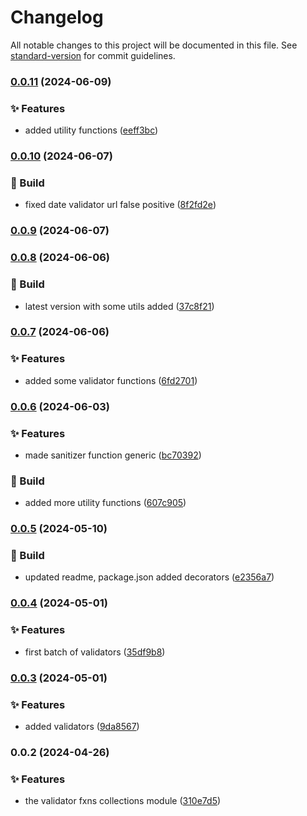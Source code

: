 # Changelog

All notable changes to this project will be documented in this file. See [standard-version](https://github.com/conventional-changelog/standard-version) for commit guidelines.

### [0.0.11](https://github.com/Bankole2000/validator-utils/compare/v0.0.10...v0.0.11) (2024-06-09)


### ✨ Features

* added utility functions ([eeff3bc](https://github.com/Bankole2000/validator-utils/commits/eeff3bc287b245fe78a873137ed1ffe40d5d92b1))

### [0.0.10](https://github.com/Bankole2000/validator-utils/compare/v0.0.9...v0.0.10) (2024-06-07)


### 🚧 Build

* fixed date validator url false positive ([8f2fd2e](https://github.com/Bankole2000/validator-utils/commits/8f2fd2e008ca0e855fb14c1555dc6335e4f6c4ba))

### [0.0.9](https://github.com/Bankole2000/validator-utils/compare/v0.0.8...v0.0.9) (2024-06-07)

### [0.0.8](https://github.com/Bankole2000/validator-utils/compare/v0.0.7...v0.0.8) (2024-06-06)


### 🚧 Build

* latest version with some utils added ([37c8f21](https://github.com/Bankole2000/validator-utils/commits/37c8f213c5c76d59f3beedff993712593455d584))

### [0.0.7](https://github.com/Bankole2000/validator-utils/compare/v0.0.6...v0.0.7) (2024-06-06)


### ✨ Features

* added some validator functions ([6fd2701](https://github.com/Bankole2000/validator-utils/commits/6fd270174ab1a8f0a0990bed6fef804eb3ff2a7f))

### [0.0.6](https://github.com/Bankole2000/validator-utils/compare/v0.0.5...v0.0.6) (2024-06-03)


### ✨ Features

* made sanitizer function generic ([bc70392](https://github.com/Bankole2000/validator-utils/commits/bc70392d8949bebaa05832aedc67d24b0766c474))


### 🚧 Build

* added more utility functions ([607c905](https://github.com/Bankole2000/validator-utils/commits/607c9059f45d2a472137e73fe8f63aefb3675b94))

### [0.0.5](https://github.com/Bankole2000/validator-utils/compare/v0.0.4...v0.0.5) (2024-05-10)


### 🚧 Build

* updated readme, package.json added decorators ([e2356a7](https://github.com/Bankole2000/validator-utils/commits/e2356a713ce10d77aa078c4d4bceb8502aa8e4fd))

### [0.0.4](https://github.com/Bankole2000/validator-utils/compare/v0.0.3...v0.0.4) (2024-05-01)


### ✨ Features

* first batch of validators ([35df9b8](https://github.com/Bankole2000/validator-utils/commit/35df9b86b835c9793291b8de9b68d2eb51a38238))

### [0.0.3](https://github.com/Bankole2000/validator-utils/compare/v0.0.2...v0.0.3) (2024-05-01)


### ✨ Features

* added validators ([9da8567](https://github.com/Bankole2000/validator-utils/commit/9da856778830e5b2cf042c79be77004b208aa7bc))

### 0.0.2 (2024-04-26)


### ✨ Features

* the validator fxns collections module ([310e7d5](https://github.com/Bankole2000/validator-utils/commit/310e7d5b0b9932b014a3f475a69f04aa29a72f7a))
